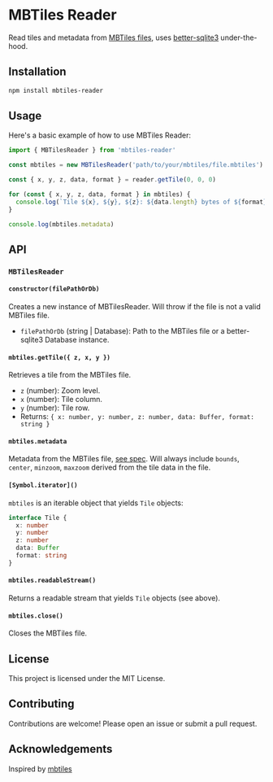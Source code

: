 # MBTiles Reader

Read tiles and metadata from [MBTiles files](https://github.com/mapbox/mbtiles-spec), uses [better-sqlite3](https://github.com/WiseLibs/better-sqlite3) under-the-hood.

## Installation

```bash
npm install mbtiles-reader
```

## Usage

Here's a basic example of how to use MBTiles Reader:

```javascript
import { MBTilesReader } from 'mbtiles-reader'

const mbtiles = new MBTilesReader('path/to/your/mbtiles/file.mbtiles')

const { x, y, z, data, format } = reader.getTile(0, 0, 0)

for (const { x, y, z, data, format } in mbtiles) {
  console.log(`Tile ${x}, ${y}, ${z}: ${data.length} bytes of ${format} data`)
}

console.log(mbtiles.metadata)
```

## API

### `MBTilesReader`

#### `constructor(filePathOrDb)`

Creates a new instance of MBTilesReader. Will throw if the file is not a valid MBTiles file.

- `filePathOrDb` (string | Database): Path to the MBTiles file or a better-sqlite3 Database instance.

#### `mbtiles.getTile({ z, x, y })`

Retrieves a tile from the MBTiles file.

- `z` (number): Zoom level.
- `x` (number): Tile column.
- `y` (number): Tile row.
- Returns: `{ x: number, y: number, z: number, data: Buffer, format: string }`

#### `mbtiles.metadata`

Metadata from the MBTiles file, [see spec](https://github.com/mapbox/mbtiles-spec/blob/master/1.3/spec.md#metadata). Will always include `bounds`, `center`, `minzoom`, `maxzoom` derived from the tile data in the file.

#### `[Symbol.iterator]()`

`mbtiles` is an iterable object that yields `Tile` objects:

```typescript
interface Tile {
  x: number
  y: number
  z: number
  data: Buffer
  format: string
}
```

#### `mbtiles.readableStream()`

Returns a readable stream that yields `Tile` objects (see above).

#### `mbtiles.close()`

Closes the MBTiles file.

## License

This project is licensed under the MIT License.

## Contributing

Contributions are welcome! Please open an issue or submit a pull request.

## Acknowledgements

Inspired by [mbtiles](https://github.com/mapbox/node-mbtiles)
